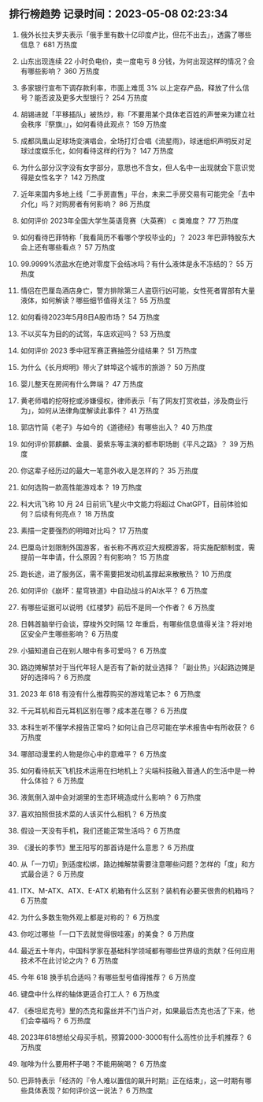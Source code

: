 
## 排行榜趋势 记录时间：2023-05-08 02:23:34
  
  1. 俄外长拉夫罗夫表示「俄手里有数十亿印度卢比，但花不出去」，透露了哪些信息？ 681 万热度
    
  2. 山东出现连续 22 小时负电价，卖一度电亏 8 分钱，为何出现这样的情况？会有哪些影响？ 360 万热度
    
  3. 多家银行宣布下调存款利率，市面上难觅 3% 以上定存产品，释放了什么信号？能否波及更多大型银行？ 254 万热度
    
  4. 胡锡进就「平移插队」被热炒，称「不要用某个具体老百姓的声誉来为建立社会秩序『祭旗』」，如何看待此观点？ 159 万热度
    
  5. 成都凤凰山足球场变演唱会，全场打灯合唱《流星雨》，球迷组织声明反对足球过度娱乐化，如何看待这样的行为？ 147 万热度
    
  6. 为什么部分汉字没有女字部分，意思也不含女，但人名中一出现就会下意识觉得是女性名字？ 142 万热度
    
  7. 近年来国内多地上线「二手房直售」平台，未来二手房交易有可能完全「去中介化」吗？对购房者有何影响？ 86 万热度
    
  8. 如何评价 2023年全国大学生英语竞赛（大英赛） c 类难度？ 77 万热度
    
  9. 如何看待巴菲特称「我看简历不看哪个学校毕业的」？ 2023 年巴菲特股东大会上还有哪些看点？ 57 万热度
    
  10. 99.9999%浓盐水在绝对零度下会结冰吗？有什么液体是永不冻结的？ 55 万热度
    
  11. 情侣在巴厘岛酒店身亡，警方排除第三人盗窃行凶可能，女性死者胃部有大量液体，如何解读？哪些细节值得关注？ 55 万热度
    
  12. 如何看待2023年5月8日A股市场？ 54 万热度
    
  13. 不以买车为目的的试驾，车店欢迎吗？ 53 万热度
    
  14. 如何评价 2023 季中冠军赛正赛抽签分组结果？ 51 万热度
    
  15. 为什么《长月烬明》带火了蚌埠这个城市的旅游？ 50 万热度
    
  16. 婴儿整天在房间有什么弊端？ 47 万热度
    
  17. 黄老师唱的挖呀挖或涉嫌侵权，律师表示「有了网友打赏收益，涉及商业行为」，如何从法律角度解读此事件？ 41 万热度
    
  18. 郭店竹简《老子》与如今的《道德经》有哪些出入？ 40 万热度
    
  19. 如何评价郭麒麟、金晨、晏紫东等主演的都市职场剧《平凡之路》？ 39 万热度
    
  20. 你这辈子经历过的最大一笔意外收入是怎样的？ 35 万热度
    
  21. 如何选购一款高性能游戏本？ 19 万热度
    
  22. 科大讯飞称 10 月 24 日前讯飞星火中文能力将超过 ChatGPT，目前体验如何？后续有何亮点？ 18 万热度
    
  23. 素描一定要强烈的明暗对比吗？ 17 万热度
    
  24. 巴厘岛计划限制外国游客，省长称不再欢迎大规模游客，将实施配额制度，需提前一年申请，什么原因？有何影响？ 15 万热度
    
  25. 跑长途，进了服务区，需不需要把发动机盖撑起来散散热？ 10 万热度
    
  26. 如何评价《崩坏：星穹铁道》中自动战斗的AI水平？ 6 万热度
    
  27. 有哪些证据可以说明《红楼梦》前后不是同一个作者？ 6 万热度
    
  28. 日韩首脑举行会谈，穿梭外交时隔 12 年重启，有哪些信息值得关注？将对地区安全产生哪些影响？ 6 万热度
    
  29. 小猫知道自己在别人眼中有多可爱吗？ 6 万热度
    
  30. 路边摊解禁对于当代年轻人是否有了新的就业选择？「副业热」兴起路边摊是好的选择吗？ 6 万热度
    
  31. 2023 年 618 有没有什么推荐购买的游戏笔记本？ 6 万热度
    
  32. 千元耳机和百元耳机区别在哪？成本差在哪？ 6 万热度
    
  33. 本科生听不懂学术报告正常吗？如何让自己尽可能在学术报告中有所收获？ 6 万热度
    
  34. 哪部动漫里的人物是你心中的意难平？ 6 万热度
    
  35. 如何看待航天飞机技术运用在扫地机上？尖端科技融入普通人的生活中是一种什么体验？ 6 万热度
    
  36. 液氮倒入湖中会对湖里的生态环境造成什么影响？ 6 万热度
    
  37. 喜欢拍照但技术菜的人该买什么相机？ 6 万热度
    
  38. 假设一天没有手机，我们还能正常生活吗？ 6 万热度
    
  39. 《漫长的季节》里王阳写的那首诗是什么意思？ 6 万热度
    
  40. 从「一刀切」到适度松绑，路边摊解禁需要注意哪些问题？怎样的「度」和方式最合适？ 6 万热度
    
  41. ITX、M-ATX、ATX、E-ATX 机箱有什么区别？装机有必要买很贵的机箱吗？ 6 万热度
    
  42. 为什么多数生物外观上都是对称的？ 6 万热度
    
  43. 你吃过哪些「一口下去就觉得很哇塞」的美食？ 6 万热度
    
  44. 最近五十年内，中国科学家在基础科学领域都有哪些世界级的贡献？任何应用技术不在此讨论之内？ 6 万热度
    
  45. 今年 618 换手机合适吗？有哪些型号值得推荐？ 6 万热度
    
  46. 键盘中什么样的轴体更适合打工人？ 6 万热度
    
  47. 《泰坦尼克号》里的杰克和露丝并不门当户对，如果最后杰克也活了下来，他们会幸福吗？ 6 万热度
    
  48. 2023年618想给父母买手机，预算2000-3000有什么高性价比手机推荐？ 6 万热度
    
  49. 咖啡为什么要用杯子喝？不能用碗喝？ 6 万热度
    
  50. 巴菲特表示「经济的『令人难以置信的飙升时期』正在结束」，这一时期有哪些具体表现？如何评价这一说法？ 6 万热度
    